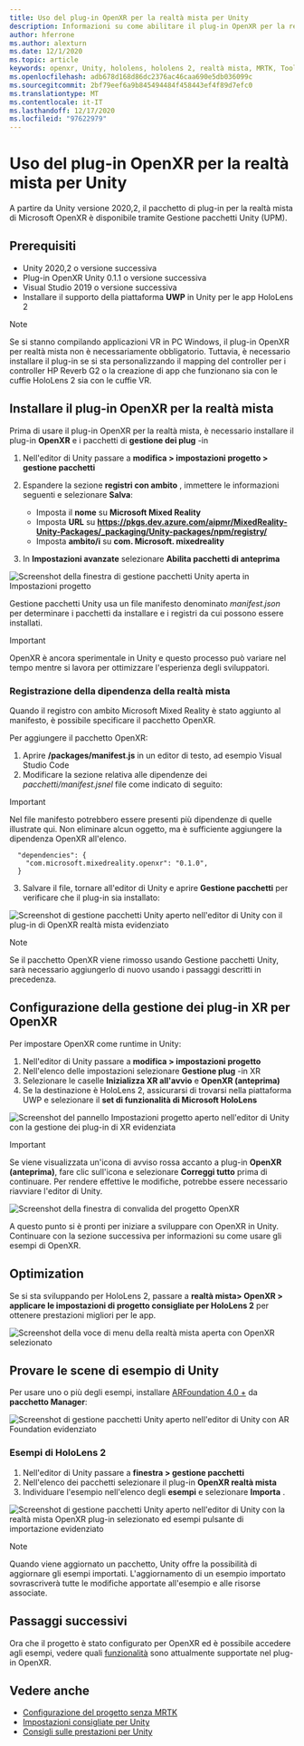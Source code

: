 ```yaml
---
title: Uso del plug-in OpenXR per la realtà mista per Unity
description: Informazioni su come abilitare il plug-in OpenXR per la realtà mista per i progetti Unity.
author: hferrone
ms.author: alexturn
ms.date: 12/1/2020
ms.topic: article
keywords: openxr, Unity, hololens, hololens 2, realtà mista, MRTK, Toolkit per realtà mista, realtà aumentata, realtà virtuale, cuffie con realtà mista, informazioni, esercitazione, introduzione
ms.openlocfilehash: adb678d168d86dc2376ac46caa690e5db036099c
ms.sourcegitcommit: 2bf79eef6a9b845494484f458443ef4f89d7efc0
ms.translationtype: MT
ms.contentlocale: it-IT
ms.lasthandoff: 12/17/2020
ms.locfileid: "97622979"
---
```

# <a name="using-the-mixed-reality-openxr-plugin-for-unity"></a>Uso del plug-in OpenXR per la realtà mista per Unity

A partire da Unity versione 2020,2, il pacchetto di plug-in per la realtà mista di Microsoft OpenXR è disponibile tramite Gestione pacchetti Unity (UPM).

## <a name="prerequisites"></a>Prerequisiti

*   Unity 2020,2 o versione successiva
*   Plug-in OpenXR Unity 0.1.1 o versione successiva
*   Visual Studio 2019 o versione successiva
*   Installare il supporto della piattaforma **UWP** in Unity per le app HoloLens 2

> [!NOTE]
> Se si stanno compilando applicazioni VR in PC Windows, il plug-in OpenXR per realtà mista non è necessariamente obbligatorio. Tuttavia, è necessario installare il plug-in se si sta personalizzando il mapping del controller per i controller HP Reverb G2 o la creazione di app che funzionano sia con le cuffie HoloLens 2 sia con le cuffie VR.

## <a name="installing-the-mixed-reality-openxr-plugin"></a>Installare il plug-in OpenXR per la realtà mista

Prima di usare il plug-in OpenXR per la realtà mista, è necessario installare il plug-in **OpenXR** e i pacchetti di **gestione dei plug** -in

1. Nell'editor di Unity passare a **modifica > impostazioni progetto > gestione pacchetti**
2. Espandere la sezione **registri con ambito** , immettere le informazioni seguenti e selezionare **Salva**:   
    * Imposta il **nome** su **Microsoft Mixed Reality**
    * Imposta **URL** su **https://pkgs.dev.azure.com/aipmr/MixedReality-Unity-Packages/_packaging/Unity-packages/npm/registry/**
    * Imposta **ambito/i** su **com. Microsoft. mixedreality**

3. In **Impostazioni avanzate** selezionare **Abilita pacchetti di anteprima**

![Screenshot della finestra di gestione pacchetti Unity aperta in Impostazioni progetto](images/openxr-img-01.png)

Gestione pacchetti Unity usa un file manifesto denominato *manifest.json* per determinare i pacchetti da installare e i registri da cui possono essere installati.

> [!IMPORTANT]
> OpenXR è ancora sperimentale in Unity e questo processo può variare nel tempo mentre si lavora per ottimizzare l'esperienza degli sviluppatori.

### <a name="registering-the-mixed-reality-dependency"></a>Registrazione della dipendenza della realtà mista

Quando il registro con ambito Microsoft Mixed Reality è stato aggiunto al manifesto, è possibile specificare il pacchetto OpenXR.

Per aggiungere il pacchetto OpenXR:

1. Aprire **<projectRoot> /packages/manifest.js** in un editor di testo, ad esempio Visual Studio Code
2. Modificare la sezione relativa alle dipendenze dei *pacchetti/manifest.jsnel* file come indicato di seguito:

> [!IMPORTANT]
> Nel file manifesto potrebbero essere presenti più dipendenze di quelle illustrate qui. Non eliminare alcun oggetto, ma è sufficiente aggiungere la dipendenza OpenXR all'elenco.

```
  "dependencies": {
    "com.microsoft.mixedreality.openxr": "0.1.0",
  }
```

3. Salvare il file, tornare all'editor di Unity e aprire **Gestione pacchetti** per verificare che il plug-in sia installato: 

![Screenshot di gestione pacchetti Unity aperto nell'editor di Unity con il plug-in di OpenXR realtà mista evidenziato](images/openxr-img-03.png)

> [!Note] 
> Se il pacchetto OpenXR viene rimosso usando Gestione pacchetti Unity, sarà necessario aggiungerlo di nuovo usando i passaggi descritti in precedenza.

## <a name="configuring-xr-plugin-management-for-openxr"></a>Configurazione della gestione dei plug-in XR per OpenXR

Per impostare OpenXR come runtime in Unity: 

1. Nell'editor di Unity passare a **modifica > impostazioni progetto**
2. Nell'elenco delle impostazioni selezionare **Gestione plug** -in XR
3. Selezionare le caselle **Inizializza XR all'avvio** e **OpenXR (anteprima)**
4. Se la destinazione è HoloLens 2, assicurarsi di trovarsi nella piattaforma UWP e selezionare il **set di funzionalità di Microsoft HoloLens**

![Screenshot del pannello Impostazioni progetto aperto nell'editor di Unity con la gestione dei plug-in di XR evidenziata](images/openxr-img-05.png)

> [!IMPORTANT]
> Se viene visualizzata un'icona di avviso rossa accanto a plug-in **OpenXR (anteprima)**, fare clic sull'icona e selezionare **Correggi tutto** prima di continuare. Per rendere effettive le modifiche, potrebbe essere necessario riavviare l'editor di Unity.

![Screenshot della finestra di convalida del progetto OpenXR](images/openxr-img-06.png)

A questo punto si è pronti per iniziare a sviluppare con OpenXR in Unity.  Continuare con la sezione successiva per informazioni su come usare gli esempi di OpenXR.

## <a name="optimization"></a>Optimization

Se si sta sviluppando per HoloLens 2, passare a **realtà mista> OpenXR > applicare le impostazioni di progetto consigliate per HoloLens 2** per ottenere prestazioni migliori per le app.

![Screenshot della voce di menu della realtà mista aperta con OpenXR selezionato](images/openxr-img-08.png)

## <a name="try-out-the-unity-sample-scenes"></a>Provare le scene di esempio di Unity

Per usare uno o più degli esempi, installare [ARFoundation 4.0 +](https://docs.unity3d.com/Packages/com.unity.xr.arfoundation@4.1/manual/index.html#installing-ar-foundation) da **pacchetto Manager**:

![Screenshot di gestione pacchetti Unity aperto nell'editor di Unity con AR Foundation evidenziato](images/openxr-img-09.png)

### <a name="hololens-2-samples"></a>Esempi di HoloLens 2

1. Nell'editor di Unity passare a **finestra > gestione pacchetti**
2. Nell'elenco dei pacchetti selezionare il plug-in **OpenXR realtà mista**
3. Individuare l'esempio nell'elenco degli **esempi** e selezionare **Importa** .

![Screenshot di gestione pacchetti Unity aperto nell'editor di Unity con la realtà mista OpenXR plug-in selezionato ed esempi pulsante di importazione evidenziato](images/openxr-img-10.png)

<!-- ### For all other OpenXR samples

1. In the Unity Editor, navigate to **Window > Package Manager**
2. In the list of packages, select **OpenXR Plugin**
3. Locate the sample in the **Samples** list and select **Import**

![Screenshot of Unity Package Manager open in Unity editor with OpenXR Plugin selected and samples import button highlighted](images/openxr-img-10.png) -->

> [!NOTE]
>  Quando viene aggiornato un pacchetto, Unity offre la possibilità di aggiornare gli esempi importati.  L'aggiornamento di un esempio importato sovrascriverà tutte le modifiche apportate all'esempio e alle risorse associate.

## <a name="next-steps"></a>Passaggi successivi 

Ora che il progetto è stato configurato per OpenXR ed è possibile accedere agli esempi, vedere quali [funzionalità](openxr-supported-features.md) sono attualmente supportate nel plug-in OpenXR.

## <a name="see-also"></a>Vedere anche
* [Configurazione del progetto senza MRTK](configure-unity-project.md)
* [Impostazioni consigliate per Unity](recommended-settings-for-unity.md)
* [Consigli sulle prestazioni per Unity](performance-recommendations-for-unity.md#how-to-profile-with-unity)